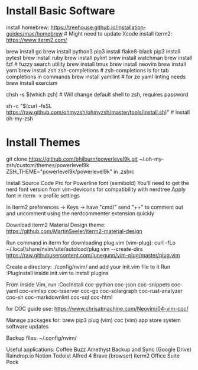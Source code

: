 # Install Basic Software

install homebrew: https://treehouse.github.io/installation-guides/mac/homebrew # Might need to update Xcode
install iterm2: https://www.iterm2.com/

brew install go
brew install python3
pip3 install flake8-black
pip3 install pytest
brew install ruby
brew install pylint
brew install watchman
brew install fzf # fuzzy search utility
brew install tmux
brew install neovim
brew install yarn
brew install zsh zsh-completions # zsh-completions is for tab completions in commands
brew install yamllint # for ze yaml linting needs
brew install exercism

chsh -s \$(which zsh) # Will change default shell to zsh, requires password

sh -c "\$(curl -fsSL https://raw.github.com/ohmyzsh/ohmyzsh/master/tools/install.sh)" # Install oh-my-zsh

# Install Themes

git clone https://github.com/bhilburn/powerlevel9k.git ~/.oh-my-zsh/custom/themes/powerlevel9k
ZSH_THEME="powerlevel9k/powerlevel9k" in .zshrc

Install Source Code Pro for Powerline font (semibold)
  You'll need to get the nerd font version from vim-devicons for compatibility with nerdtree
Apply font in iterm -> profile settings

In Iterm2 preferences -> Keys -> have "cmd/" send "++" to comment out and uncomment using the nerdcommenter extension quickly

Download iterm2 Material Design theme: https://github.com/MartinSeeler/iterm2-material-design

Run command in iterm for downloading plug.vim (vim-plug): curl -fLo ~/.local/share/nvim/site/autoload/plug.vim --create-dirs https://raw.githubusercontent.com/junegunn/vim-plug/master/plug.vim

Create a directory: ./config/nvim/ and add your init.vim file to it
Run :PlugInstall inside init.vim to install plugins

From inside Vim, run :CocInstall coc-python coc-json coc-snippets coc-yaml coc-vimlsp coc-tsserver coc-go coc-solargraph coc-rust-analyzer coc-sh coc-markdownlint coc-sql coc-html

for COC guide use: https://www.chrisatmachine.com/Neovim/04-vim-coc/ 

Manage packages for:
brew
pip3
plug (vim)
coc (vim)
app store 
system software updates

Backup files:
~/.config/nvim/

Useful applications:
Coffee Buzz
Amethyst
Backup and Sync (Google Drive)
Raindrop.io
Notion
Todoist
Alfred 4
Brave (browser)
iterm2
Office Suite
Pock
